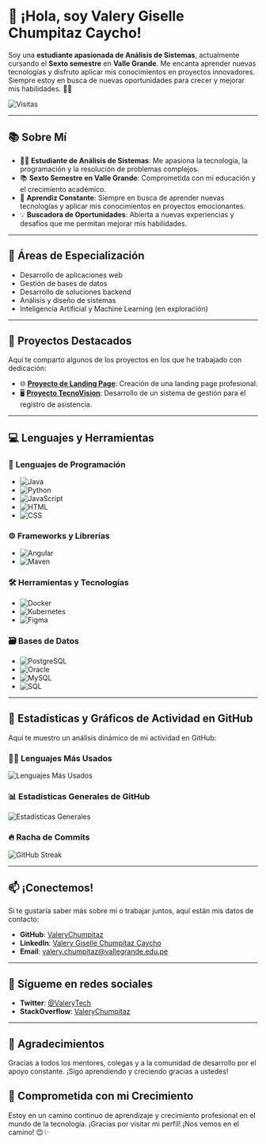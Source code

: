 # 👋 **¡Hola, soy Valery Giselle Chumpitaz Caycho!**


Soy una **estudiante apasionada de Análisis de Sistemas**, actualmente cursando el **Sexto semestre** en **Valle Grande**. Me encanta aprender nuevas tecnologías y disfruto aplicar mis conocimientos en proyectos innovadores. Siempre estoy en busca de nuevas oportunidades para crecer y mejorar mis habilidades. 🌱🚀

![Visitas](https://hits.seeyoufarm.com/api/count/incr/badge.svg?url=https%3A%2F%2Fgithub.com%2FValeryChumpitaz%2Fhit-counter&count_bg=%2379C83D&title_bg=%23555555&icon=&icon_color=%23E7E7E7&title=Visitas&edge_flat=false)

---

## 📚 **Sobre Mí**

- 👩‍💻 **Estudiante de Análisis de Sistemas**: Me apasiona la tecnología, la programación y la resolución de problemas complejos.
- 📚 **Sexto Semestre en Valle Grande**: Comprometida con mi educación y el crecimiento académico.
- 🚀 **Aprendiz Constante**: Siempre en busca de aprender nuevas tecnologías y aplicar mis conocimientos en proyectos emocionantes.
- 💡 **Buscadora de Oportunidades**: Abierta a nuevas experiencias y desafíos que me permitan mejorar mis habilidades.

---

## 🧠 **Áreas de Especialización**

- Desarrollo de aplicaciones web
- Gestión de bases de datos
- Desarrollo de soluciones backend
- Análisis y diseño de sistemas
- Inteligencia Artificial y Machine Learning (en exploración)

---

## 🚀 **Proyectos Destacados**

Aquí te comparto algunos de los proyectos en los que he trabajado con dedicación:

- 🌐 **[Proyecto de Landing Page](https://github.com/vallegrande/AS221S2_T11.git)**: Creación de una landing page profesional.
- 🖥️ **[Proyecto TecnoVision](https://github.com/ValeryChumpitaz/T05_TecnoVision.git)**: Desarrollo de un sistema de gestión para el registro de asistencia.

---

## 💻 **Lenguajes y Herramientas**

### 🌟 **Lenguajes de Programación**
- ![Java](https://img.shields.io/badge/Java-007396?style=flat&logo=java&logoColor=white)
- ![Python](https://img.shields.io/badge/Python-3776AB?style=flat&logo=python&logoColor=white)
- ![JavaScript](https://img.shields.io/badge/JavaScript-F7DF1E?style=flat&logo=javascript&logoColor=black)
- ![HTML](https://img.shields.io/badge/HTML-E34F26?style=flat&logo=html5&logoColor=white)
- ![CSS](https://img.shields.io/badge/CSS-1572B6?style=flat&logo=css3&logoColor=white)

### ⚙️ **Frameworks y Librerías**
- ![Angular](https://img.shields.io/badge/Angular-DD0031?style=flat&logo=angular&logoColor=white)
- ![Maven](https://img.shields.io/badge/Maven-C71A36?style=flat&logo=apache-maven&logoColor=white)

### 🛠️ **Herramientas y Tecnologías**
- ![Docker](https://img.shields.io/badge/Docker-2496ED?style=flat&logo=docker&logoColor=white)
- ![Kubernetes](https://img.shields.io/badge/Kubernetes-326CE5?style=flat&logo=kubernetes&logoColor=white)
- ![Figma](https://img.shields.io/badge/Figma-F24E1E?style=flat&logo=figma&logoColor=white)

### 🗃️ **Bases de Datos**
- ![PostgreSQL](https://img.shields.io/badge/PostgreSQL-316192?style=flat&logo=postgresql&logoColor=white)
- ![Oracle](https://img.shields.io/badge/Oracle-F80000?style=flat&logo=oracle&logoColor=white)
- ![MySQL](https://img.shields.io/badge/MySQL-4479A1?style=flat&logo=mysql&logoColor=white)
- ![SQL](https://img.shields.io/badge/SQL-CC2927?style=flat&logo=microsoft-sql-server&logoColor=white)

---

## 📅 **Estadísticas y Gráficos de Actividad en GitHub**

Aquí te muestro un análisis dinámico de mi actividad en GitHub:

### 🧑‍💻 **Lenguajes Más Usados**
![Lenguajes Más Usados](https://github-readme-stats.vercel.app/api/top-langs/?username=ValeryChumpitaz&layout=compact&theme=radical)

### 📊 **Estadísticas Generales de GitHub**
![Estadísticas Generales](https://github-readme-stats.vercel.app/api?username=ValeryChumpitaz&show_icons=true&theme=radical)

### 🔥 **Racha de Commits**
![GitHub Streak](https://github-readme-streak-stats.herokuapp.com/?user=ValeryChumpitaz&theme=radical)

---

## 📫 **¡Conectemos!**

Si te gustaría saber más sobre mí o trabajar juntos, aquí están mis datos de contacto:

- **GitHub**: [ValeryChumpitaz](https://github.com/ValeryChumpitaz)
- **LinkedIn**: [Valery Giselle Chumpitaz Caycho](https://www.linkedin.com/in/valery-giselle-chumpitaz-caycho-142261238/)
- **Email**: [valery.chumpitaz@vallegrande.edu.pe](mailto:valery.chumpitaz@vallegrande.edu.pe)

---

## 📱 **Sígueme en redes sociales**

- **Twitter**: [@ValeryTech](https://twitter.com/ValeryTech)
- **StackOverflow**: [ValeryChumpitaz](https://stackoverflow.com/users/valerychumpitaz)

---

## 🙏 **Agradecimientos**

Gracias a todos los mentores, colegas y a la comunidad de desarrollo por el apoyo constante. ¡Sigo aprendiendo y creciendo gracias a ustedes!

## 🌟 **Comprometida con mi Crecimiento**

Estoy en un camino continuo de aprendizaje y crecimiento profesional en el mundo de la tecnología. ¡Gracias por visitar mi perfil! ¡Nos vemos en el camino! 😊✨
